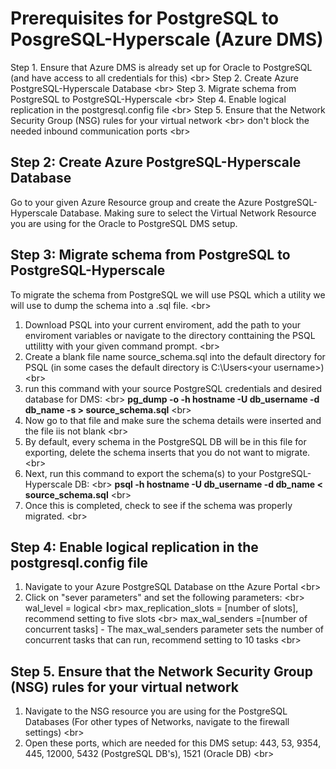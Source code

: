 # Prerequisites for PostgreSQL to PosgreSQL-Hyperscale (Azure DMS)

Step 1. Ensure that Azure DMS is already set up for Oracle to PostgreSQL (and have access to all credentials for this) <br\>
Step 2. Create Azure PostgreSQL-Hyperscale Database <br\>
Step 3. Migrate schema from PostgreSQL to PostgreSQL-Hyperscale <br\>
Step 4. Enable logical replication in the postgresql.config file <br\>
Step 5. Ensure that the Network Security Group (NSG) rules for your virtual network <br\>
   don't block the needed inbound communication ports <br\>

## Step 2: Create Azure PostgreSQL-Hyperscale Database

Go to your given Azure Resource group and create the Azure PostgreSQL-Hyperscale Database. Making sure to select the Virtual Network Resource you are using for the Oracle to PostgreSQL DMS setup.

## Step 3: Migrate schema from PostgreSQL to PostgreSQL-Hyperscale

To migrate the schema from PostgreSQL we will use PSQL which a utility we will use to dump the schema into a .sql file. <br\>
1. Download PSQL into your current enviroment, add the path to your enviroment variables or navigate to the directory conttaining the PSQL uttilitty with your given command prompt. <br\>
2. Create a blank file name source_schema.sql into the default directory for PSQL (in some cases the default directory is C:\Users\<your username>) <br\>
3. run this command with your source PostgreSQL credentials and desired database for DMS: <br\>
**pg_dump -o -h hostname -U db_username -d db_name -s > source_schema.sql** <br\>
4. Now go to that file and make sure the schema details were inserted and the file iis not blank <br\>
5. By default, every schema in the PostgreSQL DB will be in this file for exporting, delete the schema inserts that you do not want to migrate. <br\>
5. Next, run this command to export the schema(s) to your PostgreSQL-Hyperscale DB: <br\>
**psql -h hostname -U db_username -d db_name < source_schema.sql** <br\>
6. Once this is completed, check to see if the schema was properly migrated. <br\>

## Step 4: Enable logical replication in the postgresql.config file
1. Navigate to your Azure PostgreSQL Database on tthe Azure Portal <br\>
2. Click on "sever parameters" and set the following parameters: <br\>
wal_level = logical <br\>
max_replication_slots = [number of slots], recommend setting to five slots <br\>
max_wal_senders =[number of concurrent tasks] - The max_wal_senders parameter sets the number of concurrent tasks that can run, recommend setting to 10 tasks <br\>

## Step 5. Ensure that the Network Security Group (NSG) rules for your virtual network 
1. Navigate to the NSG resource you are using for the PostgreSQL Databases (For other types of Networks, navigate to the firewall settings) <br\>
2. Open these ports, which are needed for this DMS setup: 443, 53, 9354, 445, 12000, 5432 (PostgreSQL DB's), 1521 (Oracle DB) <br\>
   
   
   
   
   
